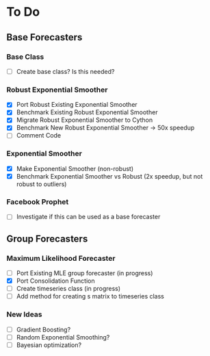 # To Do

## Base Forecasters

### Base Class
- [ ] Create base class? Is this needed?

### Robust Exponential Smoother 
- [x] Port Robust Existing Exponential Smoother   
- [x] Benchmark Existing Robust Exponential Smoother  
- [x] Migrate Robust Exponential Smoother to Cython  
- [x] Benchmark New Robust Exponential Smoother -> 50x speedup
- [ ] Comment Code

### Exponential Smoother 
- [x] Make Exponential Smoother (non-robust)  
- [x] Benchmark Exponential Smoother vs Robust (2x speedup, but not robust to outliers)

### Facebook Prophet
- [ ] Investigate if this can be used as a base forecaster

## Group Forecasters

### Maximum Likelihood Forecaster
- [ ] Port Existing MLE group forecaster (in progress)   
- [x] Port Consolidation Function
- [ ] Create timeseries class (in progress)
- [ ] Add method for creating s matrix to timeseries class

### New Ideas
- [ ] Gradient Boosting?
- [ ] Random Exponential Smoothing?
- [ ] Bayesian optimization?